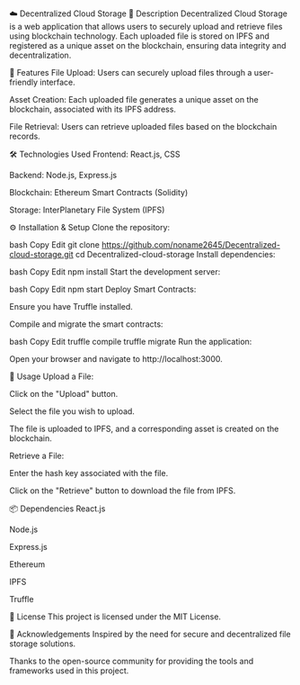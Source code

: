 ☁️ Decentralized Cloud Storage
🔰 Description
Decentralized Cloud Storage is a web application that allows users to securely upload and retrieve files using blockchain technology. Each uploaded file is stored on IPFS and registered as a unique asset on the blockchain, ensuring data integrity and decentralization.

🚀 Features
File Upload: Users can securely upload files through a user-friendly interface.

Asset Creation: Each uploaded file generates a unique asset on the blockchain, associated with its IPFS address.

File Retrieval: Users can retrieve uploaded files based on the blockchain records.

🛠️ Technologies Used
Frontend: React.js, CSS

Backend: Node.js, Express.js

Blockchain: Ethereum Smart Contracts (Solidity)

Storage: InterPlanetary File System (IPFS)

⚙️ Installation & Setup
Clone the repository:

bash
Copy
Edit
git clone https://github.com/noname2645/Decentralized-cloud-storage.git
cd Decentralized-cloud-storage
Install dependencies:

bash
Copy
Edit
npm install
Start the development server:

bash
Copy
Edit
npm start
Deploy Smart Contracts:

Ensure you have Truffle installed.

Compile and migrate the smart contracts:

bash
Copy
Edit
truffle compile
truffle migrate
Run the application:

Open your browser and navigate to http://localhost:3000.

🧪 Usage
Upload a File:

Click on the "Upload" button.

Select the file you wish to upload.

The file is uploaded to IPFS, and a corresponding asset is created on the blockchain.

Retrieve a File:

Enter the hash key associated with the file.

Click on the "Retrieve" button to download the file from IPFS.

📦 Dependencies
React.js

Node.js

Express.js

Ethereum

IPFS

Truffle

📄 License
This project is licensed under the MIT License.

🙌 Acknowledgements
Inspired by the need for secure and decentralized file storage solutions.

Thanks to the open-source community for providing the tools and frameworks used in this project.

